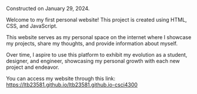 Constructed on January 29, 2024. 

Welcome to my first personal website! This project is created using HTML, CSS, and JavaScript.

This website serves as my personal space on the internet where I showcase my projects, share my thoughts, and provide information about myself.

Over time, I aspire to use this platform to exhibit my evolution as a student, designer, and engineer, showcasing my personal growth with each new project and endeavor.

You can access my website through this link:
https://ltb23581.github.io/ltb23581.github.io-csci4300 
